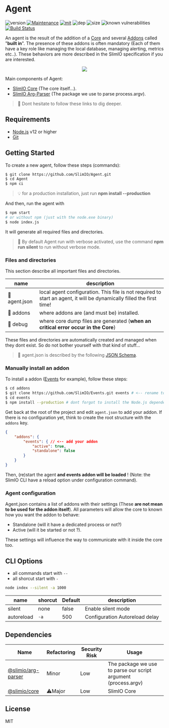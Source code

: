 # Agent

![version](https://img.shields.io/badge/dynamic/json.svg?url=https://raw.githubusercontent.com/SlimIO/Agent/master/package.json&query=$.version&label=Version)
[![Maintenance](https://img.shields.io/badge/Maintained%3F-yes-green.svg)](https://github.com/SlimIO/Agent/commit-activity)
[![mit](https://img.shields.io/github/license/Naereen/StrapDown.js.svg)](https://github.com/SlimIO/Agent/blob/master/LICENSE)
![dep](https://img.shields.io/david/SlimIO/Agent)
![size](https://img.shields.io/github/languages/code-size/SlimIO/Agent)
![known vulnerabilities](https://img.shields.io/snyk/vulnerabilities/github/SlimIO/Agent)
[![Build Status](https://travis-ci.com/SlimIO/Agent.svg?branch=master)](https://travis-ci.com/SlimIO/Agent)

An agent is the result of the addition of a [Core](https://github.com/SlimIO/Core) and several [Addons](https://github.com/SlimIO/Addon) called "**built in**". The presence of these addons is often mandatory (Each of them have a key role like managing the local database, managing alerting, metrics etc..). These behaviors are more described in the SlimIO specification if you are interested.

<p align="center">
    <img src="https://i.imgur.com/FS7lRQU.png">
</p>

Main components of Agent:
- [SlimIO Core](https://github.com/SlimIO/Core) (The core itself...).
- [SlimIO Arg-Parser](https://github.com/SlimIO/Arg-parser) (The package we use to parse process.argv).

> 👀 Dont hesitate to follow these links to dig deeper.

## Requirements
- [Node.js](https://nodejs.org/en/) v12 or higher
- [Git](https://git-scm.com/)

## Getting Started
To create a new agent, follow these steps (commands):

```bash
$ git clone https://github.com/SlimIO/Agent.git
$ cd Agent
$ npm ci
```

> 💡 for a production installation, just run **npm install --production**

And then, run the agent with
```bash
$ npm start
# or without npm (just with the node.exe binary)
$ node index.js
```

It will generate all required files and directories.

> 👀 By default Agent run with verbose activated, use the command **npm run silent** to run without verbose mode.

### Files and directories
This section describe all important files and directories.

| name | description |
| --- | --- |
| 📄 agent.json | local agent configuration. This file is not required to start an agent, it will be dynamically filled the first time! |
| 📁 addons | where addons are (and must be) installed. |
| 📁 debug | where core dump files are generated (**when an critical error occur in the Core**) |

These files and directories are automatically created and managed when they dont exist. So do not bother yourself with that kind of stuff...

> 👀 agent.json is described by the following [JSON Schema](https://github.com/SlimIO/Core/blob/master/src/config/agent.schema.json).

### Manually install an addon

To install a addon ([Events](https://github.com/SlimIO/Events) for example), follow these steps:
```bash
$ cd addons
$ git clone https://github.com/SlimIO/Events.git events # <-- rename to events here!
$ cd events
$ npm install --production # dont forgot to install the Node.js dependencies of that addon...
```

Get back at the root of the project and edit `agent.json` to add your addon. If there is no configuration yet, think to create the root structure with the `addons` key.
```json
{
    "addons": {
        "events": { // <-- add your addon
            "active": true,
            "standalone": false
        }
    }
}
```

Then, (re)start the agent **and events addon will be loaded** ! (Note: the SlimIO CLI have a reload option under configuration command).

### Agent configuration
Agent.json contains a list of addons with their settings (These **are not mean to be used for the addon itself**). All parameters will allow the core to known how you want the addon to behave:

- Standalone (will it have a dedicated process or not?)
- Active (will it be started or not ?).

These settings will influence the way to communicate with it inside the core too.

## CLI Options

- all commands start with `--`
- all shorcut start with `-`
```bash
node index --silent -a 1000
```

| name | shorcut | Default | description |
| --- | --- | --- | --- |
| silent | none | false | Enable silent mode |
| autoreload | `-a` | 500 | Configuration Autoreload delay |

## Dependencies

|Name|Refactoring|Security Risk|Usage|
|---|---|---|---|
|[@slimio/arg-parser](https://github.com/SlimIO/ArgParser#readme)|Minor|Low|The package we use to parse our script argument (process.argv)|
|[@slimio/core](https://github.com/SlimIO/Core#readme)|⚠️Major|Low|SlimIO Core|

## License
MIT
